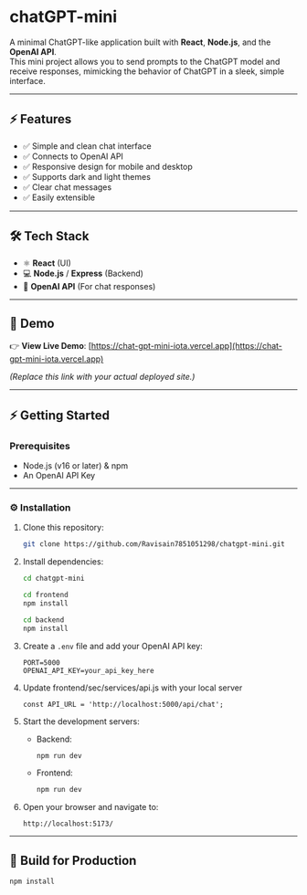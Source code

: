 # chatGPT-mini

A minimal ChatGPT-like application built with **React**, **Node.js**, and the **OpenAI API**.  
This mini project allows you to send prompts to the ChatGPT model and receive responses, mimicking the behavior of ChatGPT in a sleek, simple interface.

---

## ⚡ Features
- ✅ Simple and clean chat interface
- ✅ Connects to OpenAI API
- ✅ Responsive design for mobile and desktop
- ✅ Supports dark and light themes
- ✅ Clear chat messages
- ✅ Easily extensible

---

## 🛠️ Tech Stack
- ⚛️ **React** (UI)
- 💻 **Node.js** / **Express** (Backend)
- 🤖 **OpenAI API** (For chat responses)

---

## 🚀 Demo
👉 **View Live Demo**: [https://chat-gpt-mini-iota.vercel.app](https://chat-gpt-mini-iota.vercel.app)

*(Replace this link with your actual deployed site.)*

---

## ⚡️ Getting Started

### Prerequisites
- Node.js (v16 or later) & npm
- An OpenAI API Key

---

### ⚙️ Installation
1. Clone this repository:
    ```bash
    git clone https://github.com/Ravisain7851051298/chatgpt-mini.git
    ```
2. Install dependencies:
    ```bash
    cd chatgpt-mini
    ```

    ```bash
    cd frontend  
    npm install
    ```
   
    ```bash
    cd backend  
    npm install
    ```
3. Create a `.env` file and add your OpenAI API key:
    ```
    PORT=5000
    OPENAI_API_KEY=your_api_key_here
    ```
4. Update frontend/sec/services/api.js with your local server
    ```
    const API_URL = 'http://localhost:5000/api/chat';
    ```
5. Start the development servers:
    - Backend:
      ```bash
      npm run dev
      ```
    - Frontend:
      ```bash
      npm run dev
      ```
6. Open your browser and navigate to:
    ```
    http://localhost:5173/
    ```

---

## 🐳 Build for Production
```bash
npm install
```
